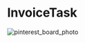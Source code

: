 # InvoiceTask

![pinterest_board_photo](https://user-images.githubusercontent.com/16573780/118051177-da06da00-b380-11eb-989f-d0de1b61113d.png)
